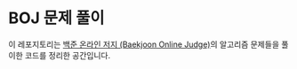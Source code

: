 # BOJ 문제 풀이

이 레포지토리는 [백준 온라인 저지 (Baekjoon Online Judge)](https://www.acmicpc.net/)의 알고리즘 문제들을 풀이한 코드를 정리한 공간입니다.
